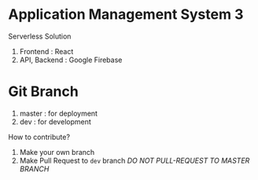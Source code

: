 # Application Management System 3

Serverless Solution

1. Frontend : React
2. API, Backend : Google Firebase

# Git Branch

1. master : for deployment
2. dev : for development

How to contribute?

1. Make your own branch
2. Make Pull Request to `dev` branch
*DO NOT PULL-REQUEST TO MASTER BRANCH*